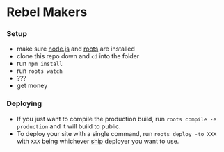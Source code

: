 # Rebel Makers



### Setup

- make sure [node.js](http://nodejs.org) and [roots](http://roots.cx) are installed
- clone this repo down and `cd` into the folder
- run `npm install`
- run `roots watch`
- ???
- get money

### Deploying

- If you just want to compile the production build, run `roots compile -e production` and it will build to public.
- To deploy your site with a single command, run `roots deploy -to XXX` with `XXX` being whichever [ship](https://github.com/carrot/ship#usage) deployer you want to use.